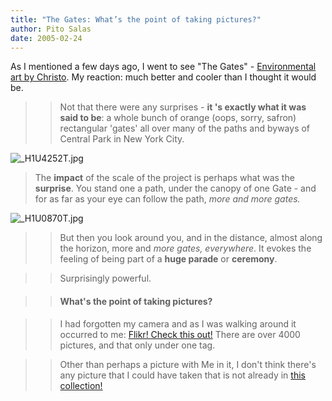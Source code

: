 ```yaml
---
title: "The Gates: What’s the point of taking pictures?"
author: Pito Salas
date: 2005-02-24
---
```


As I mentioned a few days ago, I went to see "The Gates" - [Environmental art
by Christo](<http://christojeanneclaude.net/tg.html>). My reaction: much
better and cooler than I thought it would be.

>>

>> Not that there were any surprises - **it 's exactly what it was said to
be**: a whole bunch of orange (oops, sorry, safron) rectangular 'gates' all
over many of the paths and byways of Central Park in New York City.

>>

>>
![_H1U4252T.jpg](https://i0.wp.com/s3.media.squarespace.com/production/1075723/12829350/weblogs/gates/_H1U4252T.jpg?resize=160%2C240)  
> The **impact** of the scale of the project is perhaps what was the
> **surprise**. You stand one a path, under the canopy of one Gate - and for
> as far as your eye can follow the path, _more and more gates._
>>

>>
![_H1U0870T.jpg](https://i0.wp.com/s3.media.squarespace.com/production/1075723/12829350/weblogs/gates/_H1U0870T.jpg?resize=147%2C220)

>>

>> But then you look around you, and in the distance, almost along the
horizon, more and _more gates, everywhere_. It evokes the feeling of being
part of a **huge parade** or **ceremony**.

>>

>> Surprisingly powerful.

>>

>> #### What's the point of taking pictures?

>>

>> I had forgotten my camera and as I was walking around it occurred to me:
[Flikr! Check this out!](<http://www.flickr.com/photos/tags/gates>) There are
over 4000 pictures, and that only under one tag.

>>

>> Other than perhaps a picture with Me in it, I don't think there's any
picture that I could have taken that is not already in [this
collection!](<http://www.flickr.com/photos/tags/gates/show/>)


